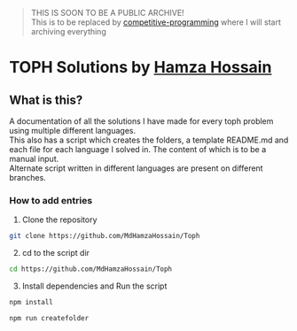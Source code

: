 > THIS IS SOON TO BE A PUBLIC ARCHIVE! 
\
This is to be replaced by [competitive-programming](https://github.com/MdHamzaHossain/competitive-programming) where I will start archiving everything
# TOPH Solutions by [Hamza Hossain](https://toph.co/u/hamzahossain)
## What is this?
A documentation of all the solutions I have made for every toph problem using multiple different languages.\
This also has a script which creates the folders, a template README.md and each file for each language I solved in. The content of which is to be a manual input.\
Alternate script written in different languages are present on different branches.   
### How to add entries
1. Clone the repository 
```bash
git clone https://github.com/MdHamzaHossain/Toph
```
2. cd to the script dir
```sh
cd https://github.com/MdHamzaHossain/Toph
```
3. Install dependencies and Run the script
```sh
npm install
```
```sh
npm run createfolder
```
